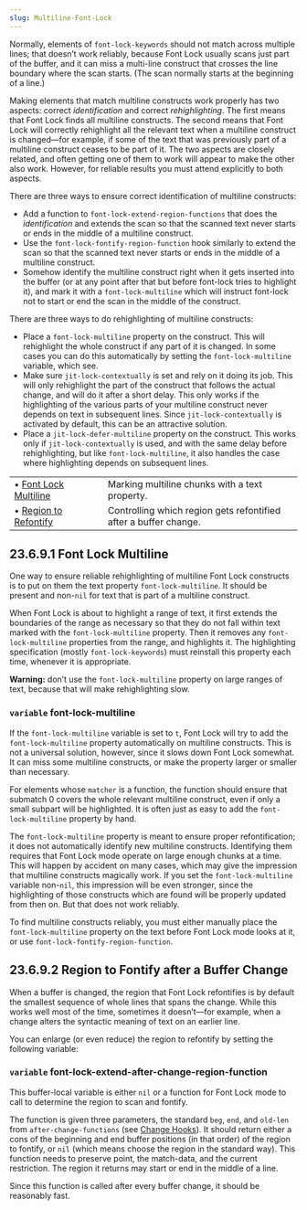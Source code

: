 ```yaml
---
slug: Multiline-Font-Lock
---
```


Normally, elements of `font-lock-keywords` should not match across multiple lines; that doesn’t work reliably, because Font Lock usually scans just part of the buffer, and it can miss a multi-line construct that crosses the line boundary where the scan starts. (The scan normally starts at the beginning of a line.)

Making elements that match multiline constructs work properly has two aspects: correct *identification* and correct *rehighlighting*. The first means that Font Lock finds all multiline constructs. The second means that Font Lock will correctly rehighlight all the relevant text when a multiline construct is changed—for example, if some of the text that was previously part of a multiline construct ceases to be part of it. The two aspects are closely related, and often getting one of them to work will appear to make the other also work. However, for reliable results you must attend explicitly to both aspects.

There are three ways to ensure correct identification of multiline constructs:

*   Add a function to `font-lock-extend-region-functions` that does the *identification* and extends the scan so that the scanned text never starts or ends in the middle of a multiline construct.
*   Use the `font-lock-fontify-region-function` hook similarly to extend the scan so that the scanned text never starts or ends in the middle of a multiline construct.
*   Somehow identify the multiline construct right when it gets inserted into the buffer (or at any point after that but before font-lock tries to highlight it), and mark it with a `font-lock-multiline` which will instruct font-lock not to start or end the scan in the middle of the construct.

There are three ways to do rehighlighting of multiline constructs:

*   Place a `font-lock-multiline` property on the construct. This will rehighlight the whole construct if any part of it is changed. In some cases you can do this automatically by setting the `font-lock-multiline` variable, which see.
*   Make sure `jit-lock-contextually` is set and rely on it doing its job. This will only rehighlight the part of the construct that follows the actual change, and will do it after a short delay. This only works if the highlighting of the various parts of your multiline construct never depends on text in subsequent lines. Since `jit-lock-contextually` is activated by default, this can be an attractive solution.
*   Place a `jit-lock-defer-multiline` property on the construct. This works only if `jit-lock-contextually` is used, and with the same delay before rehighlighting, but like `font-lock-multiline`, it also handles the case where highlighting depends on subsequent lines.

|                                              |    |                                                                  |
| :------------------------------------------- | -- | :--------------------------------------------------------------- |
| • [Font Lock Multiline](Font-Lock-Multiline) |    | Marking multiline chunks with a text property.                   |
| • [Region to Refontify](Region-to-Refontify) |    | Controlling which region gets refontified after a buffer change. |
## 23.6.9.1 Font Lock Multiline

One way to ensure reliable rehighlighting of multiline Font Lock constructs is to put on them the text property `font-lock-multiline`. It should be present and non-`nil` for text that is part of a multiline construct.

When Font Lock is about to highlight a range of text, it first extends the boundaries of the range as necessary so that they do not fall within text marked with the `font-lock-multiline` property. Then it removes any `font-lock-multiline` properties from the range, and highlights it. The highlighting specification (mostly `font-lock-keywords`) must reinstall this property each time, whenever it is appropriate.

**Warning:** don’t use the `font-lock-multiline` property on large ranges of text, because that will make rehighlighting slow.

### <span className="tag variable">`variable`</span> **font-lock-multiline**

If the `font-lock-multiline` variable is set to `t`, Font Lock will try to add the `font-lock-multiline` property automatically on multiline constructs. This is not a universal solution, however, since it slows down Font Lock somewhat. It can miss some multiline constructs, or make the property larger or smaller than necessary.

For elements whose `matcher` is a function, the function should ensure that submatch 0 covers the whole relevant multiline construct, even if only a small subpart will be highlighted. It is often just as easy to add the `font-lock-multiline` property by hand.

The `font-lock-multiline` property is meant to ensure proper refontification; it does not automatically identify new multiline constructs. Identifying them requires that Font Lock mode operate on large enough chunks at a time. This will happen by accident on many cases, which may give the impression that multiline constructs magically work. If you set the `font-lock-multiline` variable non-`nil`, this impression will be even stronger, since the highlighting of those constructs which are found will be properly updated from then on. But that does not work reliably.

To find multiline constructs reliably, you must either manually place the `font-lock-multiline` property on the text before Font Lock mode looks at it, or use `font-lock-fontify-region-function`.
## 23.6.9.2 Region to Fontify after a Buffer Change

When a buffer is changed, the region that Font Lock refontifies is by default the smallest sequence of whole lines that spans the change. While this works well most of the time, sometimes it doesn’t—for example, when a change alters the syntactic meaning of text on an earlier line.

You can enlarge (or even reduce) the region to refontify by setting the following variable:

### <span className="tag variable">`variable`</span> **font-lock-extend-after-change-region-function**

This buffer-local variable is either `nil` or a function for Font Lock mode to call to determine the region to scan and fontify.

The function is given three parameters, the standard `beg`, `end`, and `old-len` from `after-change-functions` (see [Change Hooks](Change-Hooks)). It should return either a cons of the beginning and end buffer positions (in that order) of the region to fontify, or `nil` (which means choose the region in the standard way). This function needs to preserve point, the match-data, and the current restriction. The region it returns may start or end in the middle of a line.

Since this function is called after every buffer change, it should be reasonably fast.
